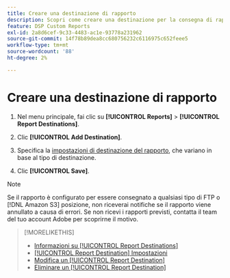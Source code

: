 ```yaml
---
title: Creare una destinazione di rapporto
description: Scopri come creare una destinazione per la consegna di rapporti personalizzati.
feature: DSP Custom Reports
exl-id: 2a8d6cef-9c33-4483-ac1e-93778a231962
source-git-commit: 14f78b89dea8cc680756232c6116975c652feee5
workflow-type: tm+mt
source-wordcount: '88'
ht-degree: 2%

---
```


# Creare una destinazione di rapporto

1. Nel menu principale, fai clic su **[!UICONTROL Reports]** > **[!UICONTROL Report Destinations]**.

1. Clic **[!UICONTROL Add Destination]**.

1. Specifica la [impostazioni di destinazione del rapporto](/help/dsp/reports/report-destinations/report-destination-settings.md), che variano in base al tipo di destinazione.

1. Clic **[!UICONTROL Save]**.

>[!NOTE]
>
> Se il rapporto è configurato per essere consegnato a qualsiasi tipo di FTP o [!DNL Amazon S3] posizione, non riceverai notifiche se il rapporto viene annullato a causa di errori. Se non ricevi i rapporti previsti, contatta il team del tuo account Adobe per scoprirne il motivo.

>[!MORELIKETHIS]
>
>* [Informazioni su [!UICONTROL Report Destinations]](/help/dsp/reports/report-destinations/report-destination-about.md)
>* [[!UICONTROL Report Destination] Impostazioni](/help/dsp/reports/report-destinations/report-destination-settings.md)
>* [Modifica un [!UICONTROL Report Destination]](/help/dsp/reports/report-destinations/report-destination-edit.md)
>* [Eliminare un [!UICONTROL Report Destination]](/help/dsp/reports/report-destinations/report-destination-delete.md)

